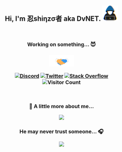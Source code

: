<!-- ---------------------------------------------------------------------------------------------------- -->
<h2 align = "center">  Hi, I'm 忍shiηzσ者 aka DvNET. <picture><img src = "https://github.com/0xAbdulKhalid/0xAbdulKhalid/raw/main/assets/mdImages/about_me.gif" width = 50px> </h2> </picture> <br>

<h3 align = "center"> Working on something... 😈 </h3>

<div align = "center">
<h3> <img src="https://github.com/0xAbdulKhalid/0xAbdulKhalid/raw/main/assets/mdImages/handshake.gif" width ="80">

 [![Discord](https://img.shields.io/badge/Discord-%235865F2.svg?style=for-the-badge&logo=discord&logoColor=white)](https://discord.com/users/1083102293496451108)   [![Twitter](https://img.shields.io/badge/Twitter-%231DA1F2.svg?style=for-the-badge&logo=Twitter&logoColor=white)](https://twitter.com/PahasaraDv)    [![Stack Overflow](https://img.shields.io/badge/-Stackoverflow-FE7A16?style=for-the-badge&logo=stack-overflow&logoColor=white)](https://stackoverflow.com/users/12632079) 
 <br>
 ![Visitor Count](https://komarev.com/ghpvc/?username=Pahasara&color=blue) 
</h3>
<br>
</div>
<!-- ---------------------------------------------------------------------------------------------------- -->

<h3 align = "center"> 👻 A little more about me... </picture></h3>
<p align = "center">
 <img src="https://github.com/Pahasara/Pahasara/assets/46932317/8e4dffdd-5d74-4662-bd6c-198cbfa36d14" width = "560"/>
</p>
<!-- ---------------------------------------------------------------------------------------------------- -->

<h3 align = "center"> He may never trust someone... 🎧 </picture></h3>
<p align = "center">
 <img src="https://github.com/Pahasara/Pahasara/assets/46932317/220a9be5-9916-4924-af23-2543f9799e2c" width = "560"/>
</p>
<!-- ---------------------------------------------------------------------------------------------------- -->

<!-- Proudly created with GPRM ( https://gprm.itsvg.in ) -->
